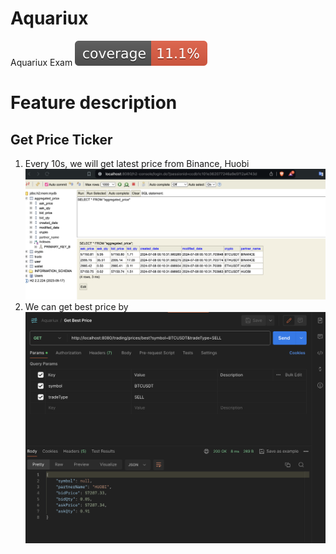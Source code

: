 # Aquariux
Aquariux Exam ![Coverage](.github/badges/jacoco.svg)

# Feature description
## Get Price Ticker
1. Every 10s, we will get latest price from Binance, Huobi
![Price Ticker](.github/features/get_price_ticker.png)
2. We can get best price by 
![Best Price](.github/features/get_best_price.png)
